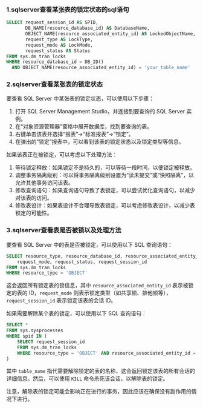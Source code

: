 ### 1.sqlserver查看某张表的锁定状态的sql语句

```sql
SELECT request_session_id AS SPID,  
       DB_NAME(resource_database_id) AS DatabaseName,  
       OBJECT_NAME(resource_associated_entity_id) AS LockedObjectName,   
       request_type AS LockType,  
       request_mode AS LockMode,  
       request_status AS Status  
FROM sys.dm_tran_locks  
WHERE resource_database_id = DB_ID()  
  AND OBJECT_NAME(resource_associated_entity_id) = 'your_table_name'

```

### 2.sqlserver查看某张表的锁定状态

要查看 SQL Server 中某张表的锁定状态，可以使用以下步骤：

1. 打开 SQL Server Management Studio，并连接到要查询的 SQL Server 实例。
2. 在“对象资源管理器”窗格中展开数据库，找到要查询的表。
3. 右键单击该表并选择“报表”->“标准报表”->“锁定”。
4. 在弹出的“锁定”报表中，可以看到该表的锁定状态以及锁定类型等信息。

如果该表正在被锁定，可以考虑以下处理方法：

1. 等待锁定释放：如果锁定不是持久的，可以等待一段时间，以便锁定被释放。
2. 调整事务隔离级别：可以将事务隔离级别设置为“读未提交”或“快照隔离”，以允许其他事务访问该表。
3. 修改查询语句：如果查询语句导致了表锁定，可以尝试优化查询语句，以减少对该表的访问。
4. 修改表设计：如果表设计不合理导致表锁定，可以考虑修改表设计，以减少表锁定的可能性。

### 3.sqlserver查看表是否被锁以及处理方法

要查看 SQL Server 中的表是否被锁定，可以使用以下 SQL 查询语句：

```sql
SELECT resource_type, resource_database_id, resource_associated_entity_id,
    request_mode, request_status, request_session_id
FROM sys.dm_tran_locks
WHERE resource_type = 'OBJECT'
```

这会返回所有锁定表的锁信息，其中 `resource_associated_entity_id` 表示被锁定的表的 ID，`request_mode` 则表示锁定类型（如共享锁、排他锁等），`request_session_id` 表示锁定该表的会话 ID。

如果需要解除某个表的锁定，可以使用以下 SQL 查询语句：

```sql
SELECT *
FROM sys.sysprocesses
WHERE spid IN (
    SELECT request_session_id
    FROM sys.dm_tran_locks
    WHERE resource_type = 'OBJECT' AND resource_associated_entity_id = OBJECT_ID('table_name')
)
```

其中 `table_name` 指代需要解除锁定的表的名称，这会返回锁定该表的所有会话的详细信息。然后，可以使用 `KILL` 命令杀死该会话，以解除表的锁定。

注意，解除表的锁定可能会影响正在进行的事务，因此应该在确保没有副作用的情况下进行。